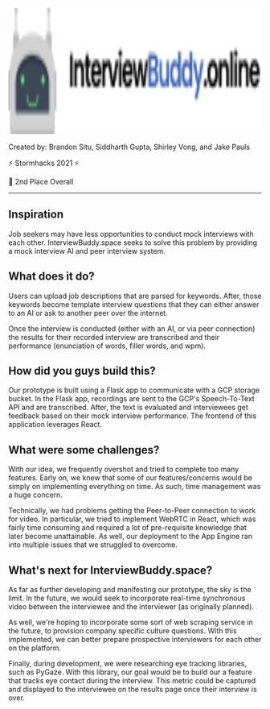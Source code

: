 <p align="left">
  <img src="./img/logo.png" alt="InterviewBuddy.online" height="250" />
</p>
<p>Created by: Brandon Situ, Siddharth Gupta, Shirley Vong, and Jake Pauls</p>
<p> ⚡ Stormhacks 2021 ⚡ </p>
<p> 🥈 2nd Place Overall  </p>

---

## Inspiration

Job seekers may have less opportunities to conduct mock interviews with each other. InterviewBuddy.space seeks to solve this problem by providing a mock interview AI and peer interview system.

## What does it do?

Users can upload job descriptions that are parsed for keywords. After, those keywords become template interview questions that they can either answer to an AI or ask to another peer over the internet.

Once the interview is conducted (either with an AI, or via peer connection) the results for their recorded interview are transcribed and their performance (enunciation of words, filler words, and wpm).

## How did you guys build this?

Our prototype is built using a Flask app to communicate with a GCP storage bucket. In the Flask app, recordings are sent to the GCP's Speech-To-Text API and are transcribed. After, the text is evaluated and interviewees get feedback based on their mock interview performance. The frontend of this application leverages React.

## What were some challenges? 

With our idea, we frequently overshot and tried to complete too many features. Early on, we knew that some of our features/concerns would be simply on implementing everything on time. As such, time management was a huge concern.

Technically, we had problems getting the Peer-to-Peer connection to work for video. In particular, we tried to implement WebRTC in React, which was fairly time consuming and required a lot of pre-requisite knowledge that later become unattainable. As well, our deployment to the App Engine ran into multiple issues that we struggled to overcome. 

## What's next for InterviewBuddy.space?

As far as further developing and manifesting our prototype, the sky is the limit. In the future, we would seek to incorporate real-time synchronous video between the interviewee and the interviewer (as originally planned).

As well, we're hoping to incorporate some sort of web scraping service in the future, to provision company specific culture questions. With this implemented, we can better prepare prospective interviewers for each other on the platform.

Finally, during development, we were researching eye tracking libraries, such as PyGaze. With this library, our goal would be to build our a feature that tracks eye contact during the interview. This metric could be captured and displayed to the interviewee on the results page once their interview is over.
